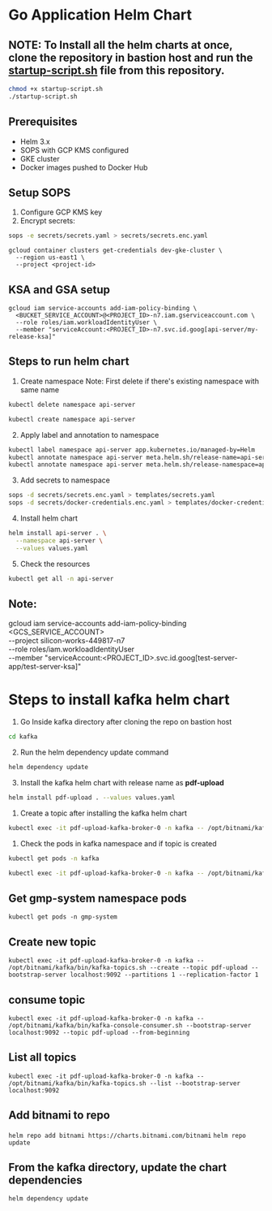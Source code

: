 # Go Application Helm Chart

## NOTE: To Install all the helm charts at once, clone the repository in bastion host and run the [startup-script.sh](startup-script.sh) file from this repository.
```bash
chmod +x startup-script.sh
./startup-script.sh
```

## Prerequisites

- Helm 3.x
- SOPS with GCP KMS configured
- GKE cluster
- Docker images pushed to Docker Hub  

## Setup SOPS

1. Configure GCP KMS key
2. Encrypt secrets:

```bash
sops -e secrets/secrets.yaml > secrets/secrets.enc.yaml
```

```
gcloud container clusters get-credentials dev-gke-cluster \
  --region us-east1 \
  --project <project-id>
```

## KSA and GSA setup

```
gcloud iam service-accounts add-iam-policy-binding \
  <BUCKET_SERVICE_ACCOUNT>@<PROJECT_ID>-n7.iam.gserviceaccount.com \
  --role roles/iam.workloadIdentityUser \
  --member "serviceAccount:<PROJECT_ID>-n7.svc.id.goog[api-server/my-release-ksa]"
```

## Steps to run helm chart

1. Create namespace
   Note: First delete if there's existing namespace with same name

```bash
kubectl delete namespace api-server
```

```bash
kubectl create namespace api-server
```

2. Apply label and annotation to namespace

```bash
kubectl label namespace api-server app.kubernetes.io/managed-by=Helm
kubectl annotate namespace api-server meta.helm.sh/release-name=api-server
kubectl annotate namespace api-server meta.helm.sh/release-namespace=api-server
```

3. Add secrets to namespace

```bash
sops -d secrets/secrets.enc.yaml > templates/secrets.yaml
sops -d secrets/docker-credentials.enc.yaml > templates/docker-credentials.yaml
```

4. Install helm chart

```bash
helm install api-server . \
  --namespace api-server \
  --values values.yaml
```

5. Check the resources

```bash
kubectl get all -n api-server
```

## Note:
gcloud iam service-accounts add-iam-policy-binding \
  <GCS_SERVICE_ACCOUNT> \
  --project silicon-works-449817-n7 \
  --role roles/iam.workloadIdentityUser \
  --member "serviceAccount:<PROJECT_ID>.svc.id.goog[test-server-app/test-server-ksa]"

# Steps to install kafka helm chart

1. Go Inside kafka directory after cloning the repo on bastion host
```bash 
cd kafka
```

2. Run the helm dependency update command
```bash
helm dependency update
```

3. Install the kafka helm chart with release name as **pdf-upload**
```bash
helm install pdf-upload . --values values.yaml
```

1. Create a topic after installing the kafka helm chart
```bash
kubectl exec -it pdf-upload-kafka-broker-0 -n kafka -- /opt/bitnami/kafka/bin/kafka-topics.sh --create --topic pdf-upload --bootstrap-server localhost:9092 --partitions 1 --replication-factor 1
```

1. Check the pods in kafka namespace and if topic is created
```bash
kubectl get pods -n kafka
```
```bash
kubectl exec -it pdf-upload-kafka-broker-0 -n kafka -- /opt/bitnami/kafka/bin/kafka-topics.sh --list --bootstrap-server localhost:9092
```


## Get gmp-system namespace pods
```kubectl get pods -n gmp-system```

## Create new topic
```kubectl exec -it pdf-upload-kafka-broker-0 -n kafka -- /opt/bitnami/kafka/bin/kafka-topics.sh --create --topic pdf-upload --bootstrap-server localhost:9092 --partitions 1 --replication-factor 1```

## consume topic
```kubectl exec -it pdf-upload-kafka-broker-0 -n kafka -- /opt/bitnami/kafka/bin/kafka-console-consumer.sh --bootstrap-server localhost:9092 --topic pdf-upload --from-beginning```

## List all topics
```kubectl exec -it pdf-upload-kafka-broker-0 -n kafka -- /opt/bitnami/kafka/bin/kafka-topics.sh --list --bootstrap-server localhost:9092```

## Add bitnami to repo
```helm repo add bitnami https://charts.bitnami.com/bitnami```
```helm repo update```

## From the kafka directory, update the chart dependencies
```helm dependency update```

